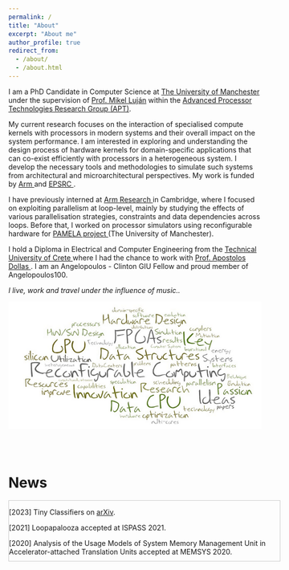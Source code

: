 ```yaml
---
permalink: /
title: "About"
excerpt: "About me"
author_profile: true
redirect_from:
  - /about/
  - /about.html
---
```


I am a PhD Candidate in Computer Science at <a href="https://www.manchester.ac.uk/">The University of Manchester</a> under the supervision of
<a href="http://apt.cs.manchester.ac.uk/people/mlujan/">Prof. Mikel Luján</a> within the <a href="http://apt.cs.manchester.ac.uk/"> Advanced Processor Technologies Research Group (APT)</a>.

My current research focuses on the interaction of specialised compute kernels with processors in modern systems and their overall impact on the system performance. I am interested in exploring and understanding the design process of hardware kernels for domain-specific applications that can co-exist efficiently with processors in a heterogeneous system. I develop the necessary tools and methodologies to simulate such systems from architectural and microarchitectural perspectives. My work is funded by <a href="https://www.arm.com/ "> Arm </a> and <a href="https://epsrc.ukri.org/"> EPSRC </a>.

I have previously interned at <a href="https://www.arm.com/resources/research"> Arm Research </a> in Cambridge, where I focused on exploiting parallelism at loop-level, mainly by studying the effects of various parallelisation strategies, constraints and data dependencies across loops. Before that, I worked on processor simulators using reconfigurable hardware for <a href="https://apt.cs.manchester.ac.uk/projects/PAMELA/partners/index.html "> PAMELA project </a> (The University of Manchester).

I hold a Diploma in Electrical and Computer Engineering from the <a href="https://www.tuc.gr/index.php?id=5397"> Technical University of Crete </a> where I had the chance to work with <a href="https://www.ece.tuc.gr/index.php?id=4531&tx_tuclabspersonnel_list%5Bperson%5D=289&tx_tuclabspersonnel_list%5Baction%5D=person&tx_tuclabspersonnel_list%5Bcontroller%5D=List"> Prof. Apostolos Dollas </a>. I am an Angelopoulos - Clinton GIU Fellow and proud member of Angelopoulos100.




<i>I live, work and travel under the influence of music..</i>


![fpga_cloud_words](fpga.png)

</br>
</br>
<h1>News</h1>
<div style="height:120px;width:540px;border:1px solid #ccc;font:16px/26px, Serif;overflow:auto;">

  [2023] Tiny Classifiers on <a href="https://arxiv.org/abs/2303.00031">arXiv</a>.

  [2021] Loopapalooza accepted at ISPASS 2021.

  [2020] Analysis of the Usage Models of System Memory Management Unit in Accelerator-attached Translation Units accepted at MEMSYS 2020.

  [2020] DBHI accepted at FPL 2020.

  [2019] SimAcc accepted at FCCM 2019.

</div>